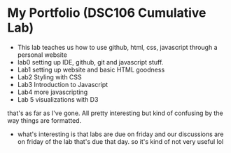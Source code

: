 # My Portfolio (DSC106 Cumulative Lab)
- This lab teaches us how to use github, html, css, javascript through a personal website
- lab0 setting up IDE, github, git and javascript stuff.
- Lab1 setting up website and basic HTML goodness
- Lab2 Styling with CSS
- Lab3 Introduction to Javascript
- Lab4 more javascripting
- Lab 5 visualizations with D3

that's as far as I've gone. All pretty interesting but kind of confusing by the way things are formatted. 
- what's interesting is that labs are due on friday and our discussions are on friday of the lab that's due that day. so it's kind of not very useful lol